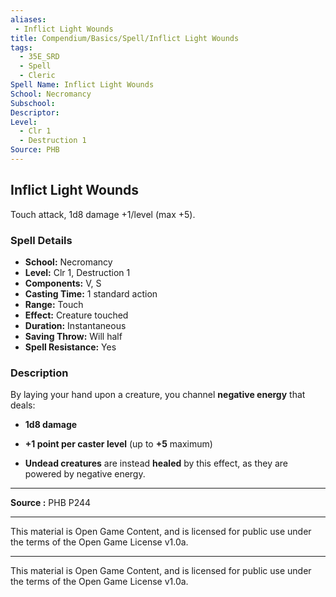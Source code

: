 ```yaml
---
aliases:
 - Inflict Light Wounds
title: Compendium/Basics/Spell/Inflict Light Wounds
tags:  
  - 35E_SRD  
  - Spell  
  - Cleric  
Spell Name: Inflict Light Wounds
School: Necromancy
Subschool: 
Descriptor: 
Level:  
  - Clr 1  
  - Destruction 1  
Source: PHB
---
```


## Inflict Light Wounds

Touch attack, 1d8 damage +1/level (max +5).

### Spell Details

- **School:** Necromancy  
- **Level:** Clr 1, Destruction 1  
- **Components:** V, S  
- **Casting Time:** 1 standard action  
- **Range:** Touch  
- **Effect:** Creature touched  
- **Duration:** Instantaneous  
- **Saving Throw:** Will half  
- **Spell Resistance:** Yes  

### Description

By laying your hand upon a creature, you channel **negative energy** that deals:

- **1d8 damage**  
- **+1 point per caster level** (up to **+5** maximum)

- **Undead creatures** are instead **healed** by this effect, as they are powered by negative energy.

---

**Source :** PHB P244

---

This material is Open Game Content, and is licensed for public use under  
the terms of the Open Game License v1.0a.

---

This material is Open Game Content, and is licensed for public use under the terms of the Open Game License v1.0a.
